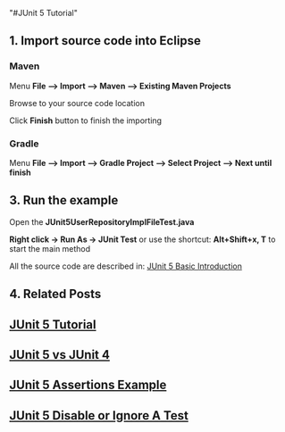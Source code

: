 "#JUnit 5 Tutorial" 


## 1. Import source code into Eclipse
### Maven

Menu **File –> Import –> Maven –> Existing Maven Projects**

Browse to your source code location

Click **Finish** button to finish the importing

### Gradle
Menu **File –> Import –> Gradle Project –> Select Project --> Next until finish**

## 3. Run the example


Open the **JUnit5UserRepositoryImplFileTest.java** 

**Right click -> Run As -> JUnit Test** or use the shortcut: **Alt+Shift+x, T** to start the main method

All the source code are described in: [JUnit 5 Basic Introduction](http://howtoprogram.xyz/2016/08/07/junit-5-basic-introduction/)

## 4. Related Posts
## [JUnit 5 Tutorial](http://howtoprogram.xyz/java-technologies/junit-5-tutorial/)
## [JUnit 5 vs JUnit 4](http://howtoprogram.xyz/2016/08/10/junit-5-vs-junit-4/)
## [JUnit 5 Assertions Example](http://howtoprogram.xyz/2016/08/12/junit-5-assertions-example/)
## [JUnit 5 Disable or Ignore A Test](http://howtoprogram.xyz/2016/08/14/junit-5-disable-ignore-tests/)